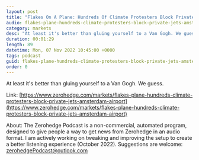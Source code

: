 ```yaml
---
layout: post
title: "Flakes On A Plane: Hundreds Of Climate Protesters Block Private Jets At Amsterdam Airport"
audio: flakes-plane-hundreds-climate-protesters-block-private-jets-amsterdam-airport-0
category: markets
desc: "At least it's better than gluing yourself to a Van Gogh. We guess."
duration: 00:01:29
length: 89
datetime: Mon, 07 Nov 2022 10:45:00 +0000
tags: podcast
guid: flakes-plane-hundreds-climate-protesters-block-private-jets-amsterdam-airport-0
order: 0
---
```

At least it's better than gluing yourself to a Van Gogh. We guess.

Link: [https://www.zerohedge.com/markets/flakes-plane-hundreds-climate-protesters-block-private-jets-amsterdam-airport](https://www.zerohedge.com/markets/flakes-plane-hundreds-climate-protesters-block-private-jets-amsterdam-airport)

About: The Zerohedge Podcast is a non-commercial, automated program, designed to give people a way to get news from Zerohedge in an audio format.  I am actively working on tweaking and improving the setup to create a better listening experience (October 2022).  Suggestions are welcome: [zerohedgePodcast@outlook.com](mailto:zerohedgePodcast@outlook.com)
